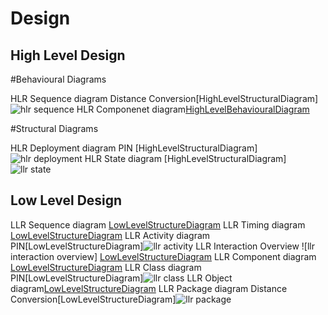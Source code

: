# Design

## High Level Design 

#Behavioural Diagrams

HLR Sequence diagram Distance Conversion[HighLevelStructuralDiagram]![hlr sequence](https://user-images.githubusercontent.com/78848560/107903132-66feea80-6f6e-11eb-9812-bb5eda44257a.PNG)
HLR Componenet diagram[HighLevelBehaviouralDiagram](https://github.com/99003732/Team2/blob/master/Mini%20Project/2_Architecture/Behaviour%20Diagram/HLR/HLR_ComponentDiagram.PNG)

#Structural Diagrams

HLR Deployment diagram PIN [HighLevelStructuralDiagram]![hlr deployment](https://user-images.githubusercontent.com/78853960/107882453-6b47eb00-6f0f-11eb-9bd2-6890a3b29f0b.png)
HLR State diagram [HighLevelStructuralDiagram]![llr state](https://user-images.githubusercontent.com/78853960/107883401-cb8d5b80-6f14-11eb-831e-b5964bcc8879.png)


## Low Level Design 

LLR Sequence diagram [LowLevelStructureDiagram](https://github.com/99003732/Team2/blob/master/Mini%20Project/2_Architecture/Behaviour%20Diagram/LLR/AreaPerimeter_LLR_SequenceDiagram.jpg)
LLR Timing diagram [LowLevelStructureDiagram](https://github.com/99003732/Team2/blob/master/Mini%20Project/2_Architecture/Behaviour%20Diagram/LLR/Blank%20diagram.png)
LLR Activity diagram PIN[LowLevelStructureDiagram]![llr activity](https://user-images.githubusercontent.com/78853960/107883313-47d36f00-6f14-11eb-92aa-0f4c6721918e.png)
LLR Interaction Overview ![llr interaction overview] [LowLevelStructureDiagram](https://user-images.githubusercontent.com/78848560/107903386-1d62cf80-6f6f-11eb-9e9d-53afd7180571.PNG)
LLR Component diagram [LowLevelStructureDiagram](https://github.com/99003732/Team2/blob/master/Mini%20Project/2_Architecture/Structural%20Diagram/LLR/AreaPerimeter_LLR_ComponentDiagram.jpg)
LLR Class diagram PIN[LowLevelStructureDiagram]![llr class](https://user-images.githubusercontent.com/78853960/107882542-ec06e700-6f0f-11eb-90ff-98996daf37e8.png)
LLR Object diagram[LowLevelStructureDiagram](https://github.com/99003732/Team2/blob/master/Mini%20Project/2_Architecture/Structural%20Diagram/LLR/LLR%20obj.png)
LLR Package diagram Distance Conversion[LowLevelStructureDiagram]![llr package](https://user-images.githubusercontent.com/78848560/107903219-a9c0c280-6f6e-11eb-94a0-f0c88978b435.PNG)
